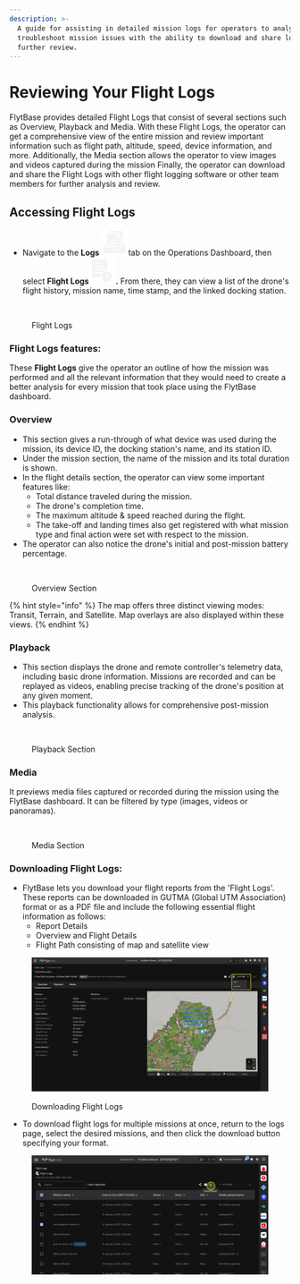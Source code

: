 ```yaml
---
description: >-
  A guide for assisting in detailed mission logs for operators to analyze and
  troubleshoot mission issues with the ability to download and share logs for
  further review.
---
```


# Reviewing Your Flight Logs

FlytBase provides detailed Flight Logs that consist of several sections such as Overview, Playback and Media. With these Flight Logs, the operator can get a comprehensive view of the entire mission and review important information such as flight path, altitude, speed, device information, and more. Additionally, the Media section allows the operator to view images and videos captured during the mission Finally, the operator can download and share the Flight Logs with other flight logging software or  other team members for further analysis and review.

## Accessing Flight Logs

* Navigate to the **Logs** <img src="../.gitbook/assets/image (138).png" alt="" data-size="line">tab on the Operations Dashboard, then select **Flight Logs**<img src="../.gitbook/assets/image (139).png" alt="" data-size="line">**.** From there, they can view a list of the drone's flight history, mission name, time stamp, and the linked docking station.

<figure><img src="../.gitbook/assets/Image 20-02-25 at 12.42 PM.jpeg" alt=""><figcaption><p>Flight Logs</p></figcaption></figure>

### Flight Logs features:

These **Flight Logs** give the operator an outline of how the mission was performed and all the relevant information that they would need to create a better analysis for every mission that took place using the FlytBase dashboard.

### Overview

* This section gives a run-through of what device was used during the mission, its device ID, the docking station's name, and its station ID.
* Under the mission section, the name of the mission and its total duration is shown.
* In the flight details section, the operator can view some important features like:
  * Total distance traveled during the mission.
  * The drone's completion time.
  * The maximum altitude & speed reached during the flight.
  * The take-off and landing times also get registered with what mission type and final action were set with respect to the mission.
* The operator can also notice the drone's initial and post-mission battery percentage.

<figure><img src="../.gitbook/assets/Image 20-02-25 at 12.55 PM.jpeg" alt=""><figcaption><p>Overview Section</p></figcaption></figure>

{% hint style="info" %}
The map offers three distinct viewing modes: Transit, Terrain, and Satellite. Map overlays are also displayed within these views.
{% endhint %}

### Playback

* This section displays the drone and remote controller's telemetry data, including basic drone information. Missions are recorded and can be replayed as videos, enabling precise tracking of the drone's position at any given moment.
* This playback functionality allows for comprehensive post-mission analysis.

<figure><img src="../.gitbook/assets/Image 20-02-25 at 12.57 PM.jpeg" alt=""><figcaption><p>Playback Section</p></figcaption></figure>

### &#x20;Media

It previews media files captured or recorded during the mission using the FlytBase dashboard. It can be filtered by type (images, videos or panoramas).

<figure><img src="../.gitbook/assets/Image 20-02-25 at 12.58 PM.jpeg" alt=""><figcaption><p>Media Section</p></figcaption></figure>

### Downloading Flight Logs:&#x20;

* FlytBase lets you download your flight reports from the 'Flight Logs'. These reports can be downloaded in GUTMA  (Global UTM Association) format or as a PDF file and include the following essential flight information as follows:
  * Report Details
  * Overview and Flight Details
  * Flight Path consisting of map and satellite view

<figure><img src="../.gitbook/assets/Untitled design-10.png" alt=""><figcaption><p>Downloading Flight Logs</p></figcaption></figure>

* To download flight logs for multiple missions at once, return to the logs page, select the desired missions, and then click the download button specifying your format.

<figure><img src="../.gitbook/assets/image (596).png" alt=""><figcaption></figcaption></figure>

